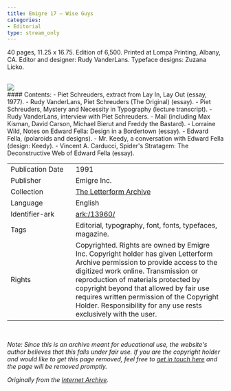 ```yaml
---
title: Emigre 17 – Wise Guys
categories:
- Editorial
type: stream_only
---
```

40 pages, 11.25 x 16.75. Edition of 6,500. Printed at Lompa Printing, Albany, CA. Editor and designer: Rudy VanderLans. Typeface designs: Zuzana Licko.
<!-- more -->
<br>
<a href="https://archive.org/details/LFAEmigre0017"><img src="https://archive.org/download/LFAEmigre0017/LFA_Emigre_0017_001.jpg "></a>
<br>
#### Contents:
- Piet Schreuders, extract from Lay In, Lay Out (essay, 1977).
- Rudy VanderLans, Piet Schreuders (The Original) (essay).
- Piet Schreuders, Mystery and Necessity in Typography (lecture transcript).
- Rudy VanderLans, interview with Piet Schreuders.
- Mail (including Max Kisman, David Carson, Michael Bierut and Freddy the Bastard).
- Lorraine Wild, Notes on Edward Fella: Design in a Bordertown (essay).
- Edward Fella, (polaroids and designs).
- Mr. Keedy, a conversation with Edward Fella (design: Keedy).
- Vincent A. Carducci, Spider's Stratagem: The Deconstructive Web of Edward Fella (essay).

<table>
  <tr>
    <td style="width:30%">Publication Date</td>
    <td>1991</td>
  </tr>
  <tr>
    <td style="width:30%">Publisher</td>
    <td>Emigre Inc.</td>
  </tr>
  <tr>
    <td style="width:30%">Collection</td>
    <td><a href="https://letterformarchive.org">The Letterform Archive</a></td>
  </tr>
  <tr>
    <td style="width:30%">Language</td>
    <td>English</td>
  </tr>
  <tr>
    <td style="width:30%">Identifier-ark</td>
    <td><a href="https://archive.org/details/LFAEmigre0017">ark:/13960/</a></td>
  </tr>
  <tr>
    <td style="width:30%">Tags</td>
    <td>Editorial, typography, font, fonts, typefaces, magazine.</td>
  </tr>
  <tr>
    <td style="width:30%">Rights</td>
    <td>Copyrighted. Rights are owned by Emigre Inc. Copyright holder has given Letterform Archive permission to provide access to the digitized work online. Transmission or reproduction of materials protected by copyright beyond that allowed by fair use requires written permission of the Copyright Holder. Responsibility for any use rests exclusively with the user.</td>
  </tr>
</table>
<br>

_Note: Since this is an archive meant for educational use, the website's author believes that this falls under fair use. If you are the copyright holder and would like to get this page removed, feel free to [get in touch here](https://marier.design/about) and the page will be removed promptly._

_Originally from the [Internet Archive](https://archive.org/details/LFAEmigre0017/)._

